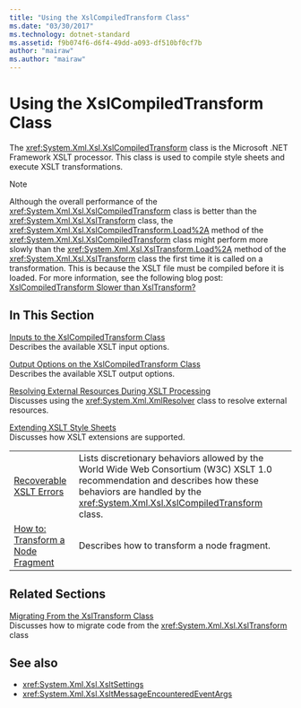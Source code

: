 ```yaml
---
title: "Using the XslCompiledTransform Class"
ms.date: "03/30/2017"
ms.technology: dotnet-standard
ms.assetid: f9b074f6-d6f4-49dd-a093-df510bf0cf7b
author: "mairaw"
ms.author: "mairaw"
---
```

# Using the XslCompiledTransform Class
The <xref:System.Xml.Xsl.XslCompiledTransform> class is the Microsoft .NET Framework XSLT processor. This class is used to compile style sheets and execute XSLT transformations.  
  
> [!NOTE]
>  Although the overall performance of the <xref:System.Xml.Xsl.XslCompiledTransform> class is better than the <xref:System.Xml.Xsl.XslTransform> class, the <xref:System.Xml.Xsl.XslCompiledTransform.Load%2A> method of the <xref:System.Xml.Xsl.XslCompiledTransform> class might perform more slowly than the <xref:System.Xml.Xsl.XslTransform.Load%2A> method of the <xref:System.Xml.Xsl.XslTransform> class the first time it is called on a transformation. This is because the XSLT file must be compiled before it is loaded. For more information, see the following blog post: [XslCompiledTransform Slower than XslTransform?](https://blogs.msdn.microsoft.com/antosha/2006/07/16/xslcompiledtransform-slower-than-xsltransform/)  
  
## In This Section  
 [Inputs to the XslCompiledTransform Class](../../../../docs/standard/data/xml/inputs-to-the-xslcompiledtransform-class.md)  
 Describes the available XSLT input options.  
  
 [Output Options on the XslCompiledTransform Class](../../../../docs/standard/data/xml/output-options-on-the-xslcompiledtransform-class.md)  
 Describes the available XSLT output options.  
  
 [Resolving External Resources During XSLT Processing](../../../../docs/standard/data/xml/resolving-external-resources-during-xslt-processing.md)  
 Discusses using the <xref:System.Xml.XmlResolver> class to resolve external resources.  
  
 [Extending XSLT Style Sheets](../../../../docs/standard/data/xml/extending-xslt-style-sheets.md)  
 Discusses how XSLT extensions are supported.  
  
|||  
|-|-|  
|[Recoverable XSLT Errors](../../../../docs/standard/data/xml/recoverable-xslt-errors.md)|Lists discretionary behaviors allowed by the World Wide Web Consortium (W3C) XSLT 1.0 recommendation and describes how these behaviors are handled by the <xref:System.Xml.Xsl.XslCompiledTransform> class.|  
|[How to: Transform a Node Fragment](../../../../docs/standard/data/xml/how-to-transform-a-node-fragment.md)|Describes how to transform a node fragment.|  
  
## Related Sections  
 [Migrating From the XslTransform Class](../../../../docs/standard/data/xml/migrating-from-the-xsltransform-class.md)  
 Discusses how to migrate code from the <xref:System.Xml.Xsl.XslTransform> class  
  
## See also

- <xref:System.Xml.Xsl.XsltSettings>
- <xref:System.Xml.Xsl.XsltMessageEncounteredEventArgs>
